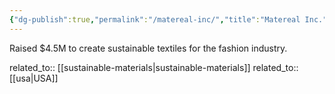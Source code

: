 ```yaml
---
{"dg-publish":true,"permalink":"/matereal-inc/","title":"Matereal Inc."}
---
```



Raised $4.5M to create sustainable textiles for the fashion industry.

related_to:: [[sustainable-materials\|sustainable-materials]]
related_to:: [[usa\|USA]]
